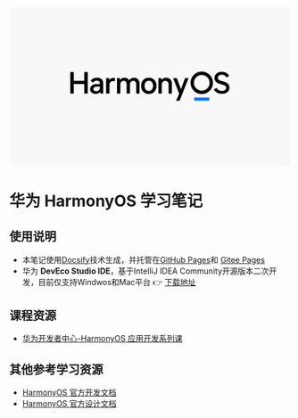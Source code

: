 ![HarmonyOS_logo](Images/logo.png)

# 华为 HarmonyOS 学习笔记

## 使用说明

- 本笔记使用[Docsify](https://docsify.js.org/)技术生成，并托管在[GitHub Pages](https://green-dalii.github.io/HarmonyOS-note)和 [Gitee Pages](https://greener.gitee.io/harmony-os-note)
- 华为 **DevEco Studio IDE**，基于IntelliJ IDEA Community开源版本二次开发，目前仅支持Windwos和Mac平台 👉 [下载地址](https://developer.harmonyos.com/cn/develop/deveco-studio#download)

## 课程资源

- [华为开发者中心-HarmonyOS 应用开发系列课](https://developer.huawei.com/consumer/cn/training/study-path/101621309859165043)

## 其他参考学习资源

- [HarmonyOS 官方开发文档](https://developer.harmonyos.com/cn/documentation/)
- [HarmonyOS 官方设计文档](https://developer.harmonyos.com/cn/design/)

<!-- ## 建议&问题反馈

同学们在学习的过程中，如果对笔记上的内容有任何想说的（如 🙋‍♀️**提问&回答**、✒**排版**、💬**意见建议** ）可以在对应的每篇笔记页面的 👇 最底部 👇 的**Gitalk 留言板**畅所欲言（需登录 Github 账号），留言内容将作为项目的 Issues 提交至作者，我们会尽快进行回复反馈。 -->

